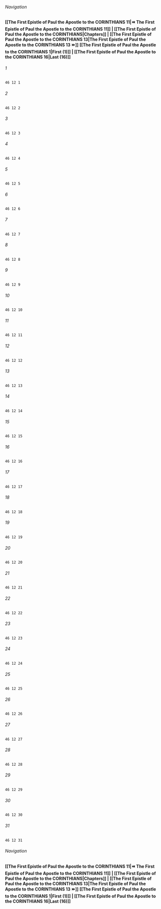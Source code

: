 
###### Navigation
**[[The First Epistle of Paul the Apostle to the CORINTHIANS 11|⏪ The First Epistle of Paul the Apostle to the CORINTHIANS 11]] | [[The First Epistle of Paul the Apostle to the CORINTHIANS|Chapters]] | [[The First Epistle of Paul the Apostle to the CORINTHIANS 13|The First Epistle of Paul the Apostle to the CORINTHIANS 13 ⏩]]**
**[[The First Epistle of Paul the Apostle to the CORINTHIANS 1|First (1)]] | [[The First Epistle of Paul the Apostle to the CORINTHIANS 16|Last (16)]]**

###### 1
``` verse
46 12 1 
```
###### 2
``` verse
46 12 2 
```
###### 3
``` verse
46 12 3 
```
###### 4
``` verse
46 12 4 
```
###### 5
``` verse
46 12 5 
```
###### 6
``` verse
46 12 6 
```
###### 7
``` verse
46 12 7 
```
###### 8
``` verse
46 12 8 
```
###### 9
``` verse
46 12 9 
```
###### 10
``` verse
46 12 10 
```
###### 11
``` verse
46 12 11 
```
###### 12
``` verse
46 12 12 
```
###### 13
``` verse
46 12 13 
```
###### 14
``` verse
46 12 14 
```
###### 15
``` verse
46 12 15 
```
###### 16
``` verse
46 12 16 
```
###### 17
``` verse
46 12 17 
```
###### 18
``` verse
46 12 18 
```
###### 19
``` verse
46 12 19 
```
###### 20
``` verse
46 12 20 
```
###### 21
``` verse
46 12 21 
```
###### 22
``` verse
46 12 22 
```
###### 23
``` verse
46 12 23 
```
###### 24
``` verse
46 12 24 
```
###### 25
``` verse
46 12 25 
```
###### 26
``` verse
46 12 26 
```
###### 27
``` verse
46 12 27 
```
###### 28
``` verse
46 12 28 
```
###### 29
``` verse
46 12 29 
```
###### 30
``` verse
46 12 30 
```
###### 31
``` verse
46 12 31 
```

###### Navigation
**[[The First Epistle of Paul the Apostle to the CORINTHIANS 11|⏪ The First Epistle of Paul the Apostle to the CORINTHIANS 11]] | [[The First Epistle of Paul the Apostle to the CORINTHIANS|Chapters]] | [[The First Epistle of Paul the Apostle to the CORINTHIANS 13|The First Epistle of Paul the Apostle to the CORINTHIANS 13 ⏩]]**
**[[The First Epistle of Paul the Apostle to the CORINTHIANS 1|First (1)]] | [[The First Epistle of Paul the Apostle to the CORINTHIANS 16|Last (16)]]**

